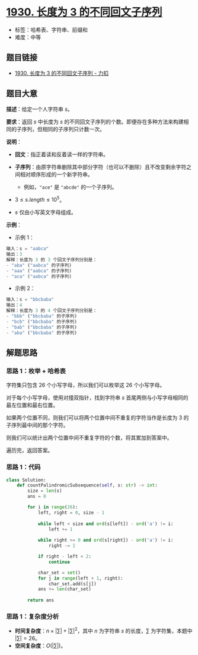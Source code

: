 # [1930. 长度为 3 的不同回文子序列](https://leetcode.cn/problems/unique-length-3-palindromic-subsequences/)

- 标签：哈希表、字符串、前缀和
- 难度：中等

## 题目链接

- [1930. 长度为 3 的不同回文子序列 - 力扣](https://leetcode.cn/problems/unique-length-3-palindromic-subsequences/)

## 题目大意

**描述**：给定一个人字符串 $s$。

**要求**：返回 $s$ 中长度为 $s$ 的不同回文子序列的个数。即便存在多种方法来构建相同的子序列，但相同的子序列只计数一次。

**说明**：

- **回文**：指正着读和反着读一样的字符串。
- **子序列**：由原字符串删除其中部分字符（也可以不删除）且不改变剩余字符之间相对顺序形成的一个新字符串。
  - 例如，`"ace"` 是 `"abcde"` 的一个子序列。

- $3 \le s.length \le 10^5$。
- $s$ 仅由小写英文字母组成。

**示例**：

- 示例 1：

```python
输入：s = "aabca"
输出：3
解释：长度为 3 的 3 个回文子序列分别是：
- "aba" ("aabca" 的子序列)
- "aaa" ("aabca" 的子序列)
- "aca" ("aabca" 的子序列)
```

- 示例 2：

```python
输入：s = "bbcbaba"
输出：4
解释：长度为 3 的 4 个回文子序列分别是：
- "bbb" ("bbcbaba" 的子序列)
- "bcb" ("bbcbaba" 的子序列)
- "bab" ("bbcbaba" 的子序列)
- "aba" ("bbcbaba" 的子序列)
```

## 解题思路

### 思路 1：枚举 + 哈希表

字符集只包含 $26$ 个小写字母，所以我们可以枚举这 $26$ 个小写字母。

对于每个小写字母，使用对撞双指针，找到字符串 $s$ 首尾两侧与小写字母相同的最左位置和最右位置。

如果两个位置不同，则我们可以将两个位置中间不重复的字符当作是长度为 $3$ 的子序列最中间的那个字符。

则我们可以统计出两个位置中间不重复字符的个数，将其累加到答案中。

遍历完，返回答案。

### 思路 1：代码

```Python
class Solution:
    def countPalindromicSubsequence(self, s: str) -> int:
        size = len(s)
        ans = 0

        for i in range(26):
            left, right = 0, size - 1
            
            while left < size and ord(s[left]) - ord('a') != i:
                left += 1
            
            while right >= 0 and ord(s[right]) - ord('a') != i:
                right -= 1

            if right - left < 2:
                continue

            char_set = set()
            for j in range(left + 1, right):
                char_set.add(s[j])
            ans += len(char_set)
        
        return ans
```

### 思路 1：复杂度分析

- **时间复杂度**：$n \times | \sum | + | \sum |^2$，其中 $n$ 为字符串 $s$ 的长度，$\sum$ 为字符集，本题中 $| \sum | = 26$。
- **空间复杂度**：$O(| \sum |)$。
